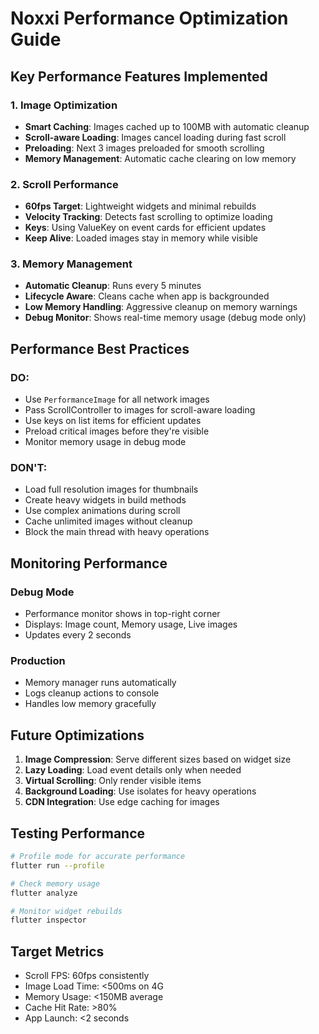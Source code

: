 # Noxxi Performance Optimization Guide

## Key Performance Features Implemented

### 1. Image Optimization
- **Smart Caching**: Images cached up to 100MB with automatic cleanup
- **Scroll-aware Loading**: Images cancel loading during fast scroll
- **Preloading**: Next 3 images preloaded for smooth scrolling
- **Memory Management**: Automatic cache clearing on low memory

### 2. Scroll Performance
- **60fps Target**: Lightweight widgets and minimal rebuilds
- **Velocity Tracking**: Detects fast scrolling to optimize loading
- **Keys**: Using ValueKey on event cards for efficient updates
- **Keep Alive**: Loaded images stay in memory while visible

### 3. Memory Management
- **Automatic Cleanup**: Runs every 5 minutes
- **Lifecycle Aware**: Cleans cache when app is backgrounded
- **Low Memory Handling**: Aggressive cleanup on memory warnings
- **Debug Monitor**: Shows real-time memory usage (debug mode only)

## Performance Best Practices

### DO:
- Use `PerformanceImage` for all network images
- Pass ScrollController to images for scroll-aware loading
- Use keys on list items for efficient updates
- Preload critical images before they're visible
- Monitor memory usage in debug mode

### DON'T:
- Load full resolution images for thumbnails
- Create heavy widgets in build methods
- Use complex animations during scroll
- Cache unlimited images without cleanup
- Block the main thread with heavy operations

## Monitoring Performance

### Debug Mode
- Performance monitor shows in top-right corner
- Displays: Image count, Memory usage, Live images
- Updates every 2 seconds

### Production
- Memory manager runs automatically
- Logs cleanup actions to console
- Handles low memory gracefully

## Future Optimizations

1. **Image Compression**: Serve different sizes based on widget size
2. **Lazy Loading**: Load event details only when needed
3. **Virtual Scrolling**: Only render visible items
4. **Background Loading**: Use isolates for heavy operations
5. **CDN Integration**: Use edge caching for images

## Testing Performance

```bash
# Profile mode for accurate performance
flutter run --profile

# Check memory usage
flutter analyze

# Monitor widget rebuilds
flutter inspector
```

## Target Metrics
- Scroll FPS: 60fps consistently
- Image Load Time: <500ms on 4G
- Memory Usage: <150MB average
- Cache Hit Rate: >80%
- App Launch: <2 seconds